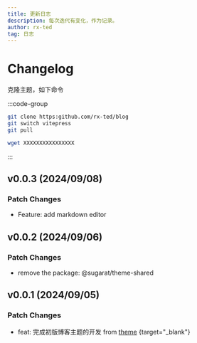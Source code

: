 ```yaml
---
title: 更新日志
description: 每次迭代有变化，作为记录。
author: rx-ted
tag: 日志
---
```


# Changelog

克隆主题，如下命令

:::code-group

```sh [git]
git clone https:github.com/rx-ted/blog
git switch vitepress
git pull
```

```sh [wget]
wget XXXXXXXXXXXXXXXX
```

:::

## v0.0.3 (2024/09/08)

### Patch Changes

- Feature: add markdown editor

## v0.0.2 (2024/09/06)

### Patch Changes

- remove the package: @sugarat/theme-shared

## v0.0.1 (2024/09/05)

### Patch Changes

- feat: 完成初版博客主题的开发 from [theme](https://theme.sugarat.top) {target="_blank"}
